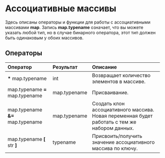 # Ассоциативные массивы

Здесь описаны операторы и функции для работы с ассоциативными массивами **map**. Запись **map.typename** означает, что вы можете указать любой тип, но в случае бинарного оператора, этот тип должен быть одинаковым у обоих массивов.

## Операторы

| Оператор | Результат | Описание |
| :--- | :--- | :--- |
| **\*** map.typename | int | Возвращает количество элементов в массиве. |
| map.typename **=** map.typename | map.typename | Присваивание. |
| map.typename **&=** map.typename | map.typename | Создать клон ассоциативного массива. Новая переменная будет работать с тем же набором данных. |
| map.typename **\[** str **\]** | typename | Присвоить/получить значение ассоциативного массива по ключу. |

